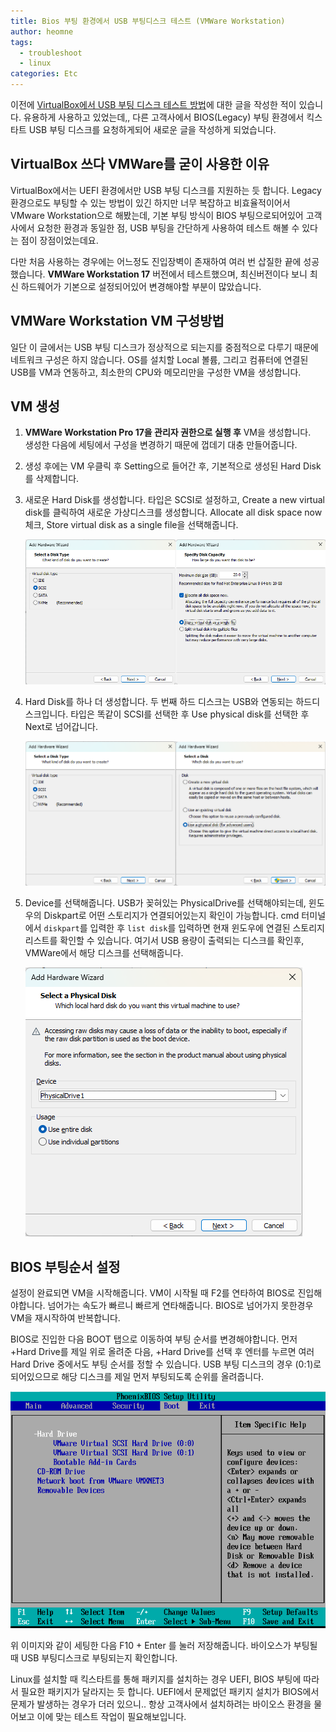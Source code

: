 ```yaml
---
title: Bios 부팅 환경에서 USB 부팅디스크 테스트 (VMWare Workstation)
author: heomne
tags:
  - troubleshoot
  - linux
categories: Etc
---
```

이전에 [VirtualBox에서 USB 부팅 디스크 테스트 방법](https://heomne.github.io/posts/bootdisk-test-with-virtualbox/)에 대한 글을 작성한 적이 있습니다. 유용하게 사용하고 있었는데,, 다른 고객사에서 BIOS(Legacy) 부팅 환경에서 킥스타트 USB 부팅 디스크를 요청하게되어 새로운 글을 작성하게 되었습니다.

## VirtualBox 쓰다 VMWare를 굳이 사용한 이유

VirtualBox에서는 UEFI 환경에서만 USB 부팅 디스크를 지원하는 듯 합니다. Legacy 환경으로도 부팅할 수 있는 방법이 있긴 하지만 너무 복잡하고 비효율적이어서 VMware Workstation으로 해봤는데, 기본 부팅 방식이 BIOS 부팅으로되어있어 고객사에서 요청한 환경과 동일한 점, USB 부팅을 간단하게 사용하여 테스트 해볼 수 있다는 점이 장점이었는데요.

다만 처음 사용하는 경우에는 어느정도 진입장벽이 존재하여 여러 번 삽질한 끝에 성공했습니다. **VMWare Workstation 17** 버전에서 테스트했으며, 최신버전이다 보니 최신 하드웨어가 기본으로 설정되어있어 변경해야할 부분이 많았습니다.

## VMWare Workstation VM 구성방법

일단 이 글에서는 USB 부팅 디스크가 정상적으로 되는지를 중점적으로 다루기 때문에 네트워크 구성은 하지 않습니다. OS를 설치할 Local 볼륨, 그리고 컴퓨터에 연결된 USB를 VM과 연동하고, 최소한의 CPU와 메모리만을 구성한 VM을 생성합니다.

## VM 생성

1. **VMWare Workstation Pro 17을 관리자 권한으로 실행 후** VM을 생성합니다.\
   생성한 다음에 세팅에서 구성을 변경하기 때문에 껍데기 대충 만들어줍니다.
2. 생성 후에는 VM 우클릭 후 Setting으로 들어간 후, 기본적으로 생성된 Hard Disk를 삭제합니다.
3. 새로운 Hard Disk를 생성합니다. 타입은 SCSI로 설정하고, Create a new virtual disk를 클릭하여 새로운 가상디스크를 생성합니다. Allocate all disk space now 체크, Store virtual disk as a single file을 선택해줍니다. 

   ![](/assets/post_img/usb-bootdisk-test-in-biosboot-vmware-works/341646299-d26428ff-c12f-44a2-9b4e-1ff91bdd6dc1.png)

4. Hard Disk를 하나 더 생성합니다. 두 번째 하드 디스크는 USB와 연동되는 하드디스크입니다. 타입은 똑같이 SCSI를 선택한 후 Use physical disk를 선택한 후 Next로 넘어갑니다.

   ![](/assets/post_img/usb-bootdisk-test-in-biosboot-vmware-works/341647359-f397f505-d2ff-42d3-894a-83f8f16217f7.png)
   
5. Device를 선택해줍니다. USB가 꽂혀있는 PhysicalDrive를 선택해야되는데, 윈도우의 Diskpart로 어떤 스토리지가 연결되어있는지 확인이 가능합니다. cmd 터미널에서 `diskpart`를 입력한 후 `list disk`를 입력하면 현재 윈도우에 연결된 스토리지 리스트를 확인할 수 있습니다. 여기서 USB 용량이 출력되는 디스크를 확인후, VMWare에서 해당 디스크를 선택해줍니다.

   ![](/assets/post_img/usb-bootdisk-test-in-biosboot-vmware-works/341647972-97a65753-a026-4e24-a8e7-54f95a777198.png)

## BIOS 부팅순서 설정

설정이 완료되면 VM을 시작해줍니다. VM이 시작될 때 F2를 연타하여 BIOS로 진입해야합니다. 넘어가는 속도가 빠르니 빠르게 연타해줍니다. BIOS로 넘어가지 못한경우 VM을 재시작하여 반복합니다.

BIOS로 진입한 다음 BOOT 탭으로 이동하여 부팅 순서를 변경해야합니다. 먼저 +Hard Drive를 제일 위로 올려준 다음, +Hard Drive를 선택 후 엔터를 누르면 여러 Hard Drive 중에서도 부팅 순서를 정할 수 있습니다. USB 부팅 디스크의 경우 (0:1)로 되어있으므로 해당 디스크를 제일 먼저 부팅되도록 순위를 올려줍니다.

   ![](/assets/post_img/usb-bootdisk-test-in-biosboot-vmware-works/341648690-bc1e4bc6-6dd5-4be6-8958-376e2ec99304.png)

위 이미지와 같이 세팅한 다음 F10 + Enter 를 눌러 저장해줍니다. 바이오스가 부팅될 때 USB 부팅디스크로 부팅되는지 확인합니다.

Linux를 설치할 때 킥스타트를 통해 패키지를 설치하는 경우 UEFI, BIOS 부팅에 따라서 필요한 패키지가 달라지는 듯 합니다. UEFI에서 문제없던 패키지 설치가 BIOS에서 문제가 발생하는 경우가 더러 있으니.. 항상 고객사에서 설치하려는 바이오스 환경을 물어보고 이에 맞는 테스트 작업이 필요해보입니다.

